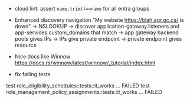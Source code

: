 - cloud lint: assert `name.trim()==name` for all entra groups

- Enhanced discovery navigation
"My website https://blah.agr.gc.ca/ is down"
-> NSLOOKUP
-> discover application-gateway.listeners and app-services.custom_domains that match
-> app gateway backend pools gives IPs
-> IPs give private endpoint
-> private endpoint gives resource

- Nice docs like Winnow https://docs.rs/winnow/latest/winnow/_tutorial/index.html


- fix failing tests

test role_eligibility_schedules::tests::it_works ... FAILED
test role_management_policy_assignments::tests::it_works ... FAILED